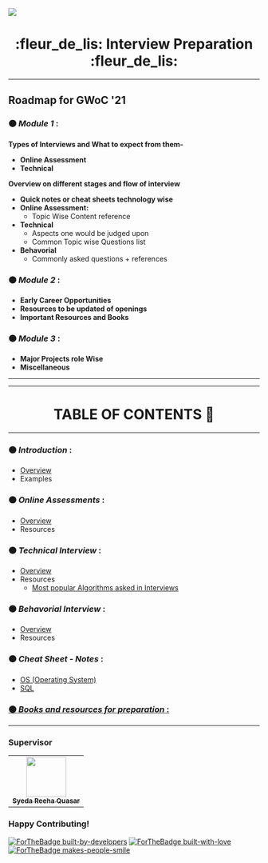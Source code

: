 ![](https://gwoc.girlscript.tech/assets/gwoc_logo_forweb.png)


<h1 align="center"> :fleur_de_lis: Interview Preparation :fleur_de_lis: </h1>

************************************************************

## Roadmap for GWoC '21
### :orange_circle: *Module 1* :
   **Types of Interviews and What to expect from them-**   
   - **Online Assessment**
   - **Technical**

   **Overview on different stages and flow of interview**
   - **Quick notes or cheat sheets technology wise**
   - **Online Assessment:**
     - Topic Wise Content reference
   - **Technical**
       - Aspects one would be judged upon
       - Common Topic wise Questions list
   - **Behavorial**
       - Commonly asked questions + references


### :orange_circle: *Module 2* :
   - **Early Career Opportunities**
   - **Resources to be updated of openings**
   - **Important Resources and Books**


### :orange_circle: *Module 3* :
   - **Major Projects role Wise**
   - **Miscellaneous**


***************************************************************

************************************************************

<h1 align="center">TABLE OF CONTENTS 📌</h1>
<hr>

### :orange_circle: *Introduction* :
  - [Overview](./Introduction)
  - Examples


### :orange_circle: *Online Assessments* :
   - [Overview](./Online%20Assessments)
   - Resources


### :orange_circle: *Technical Interview* :
   - [Overview]()
   - Resources
     - [Most popular Algorithms asked in Interviews](./Most%20popular%20Algorithms%20asked%20in%20Interviews.md)


### :orange_circle: *Behavorial Interview* :
   - [Overview](./Interview_Preparation/Behavioural%20Questions)
   - Resources


### :orange_circle: *Cheat Sheet - Notes* :
  - [OS (Operating System)](./Interview_Preparation/OS%20CheatSheet-Notes.md)
  - [SQL](./SQL%20CheatSheet-Notes.md)

### [:orange_circle: *Books and resources for preparation* :](./Interview_Preparation/Important%20Resources%20and%20Books.md)


***************************************************************


### Supervisor

<table>
  <tr>
<td align="center"><a href="https://github.com/syedareehaquasar"><img src="https://github.com/syedareehaquasar/Resume/blob/master/reeha%20profile.png?raw=true" width="80px;" alt=""/><br /><sub><b>Syeda Reeha Quasar</b></sub></a></td>        
</tr>
   </table>


### Happy Contributing!

[![ForTheBadge built-by-developers](http://ForTheBadge.com/images/badges/built-by-developers.svg)](https://GitHub.com/syedareehaquasar/)
[![ForTheBadge built-with-love](http://ForTheBadge.com/images/badges/built-with-love.svg)](https://GitHub.com/syedareehaquasar/)
[![ForTheBadge makes-people-smile](http://ForTheBadge.com/images/badges/makes-people-smile.svg)](http://ForTheBadge.com)
